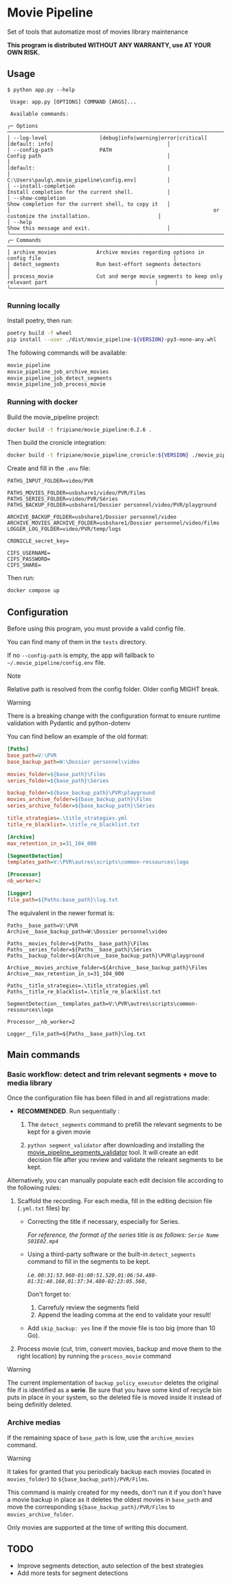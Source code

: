 # Movie Pipeline

Set of tools that automatize most of movies library maintenance

**This program is distributed WITHOUT ANY WARRANTY, use AT YOUR OWN RISK.**

## Usage

```
$ python app.py --help

 Usage: app.py [OPTIONS] COMMAND [ARGS]...

 Available commands:

╭─ Options ────────────────────────────────────────────────────────────────────────────────────────────────────────────╮
│ --log-level                 [debug|info|warning|error|critical]  [default: info]                                     │
│ --config-path               PATH                                 Config path                                         │
│                                                                  [default:                                           │
│                                                                  C:\Users\paulg\.movie_pipeline\config.env]          │
│ --install-completion                                             Install completion for the current shell.           │
│ --show-completion                                                Show completion for the current shell, to copy it   │
│                                                                  or customize the installation.                      │
│ --help                                                           Show this message and exit.                         │
╰──────────────────────────────────────────────────────────────────────────────────────────────────────────────────────╯
╭─ Commands ───────────────────────────────────────────────────────────────────────────────────────────────────────────╮
│ archive_movies             Archive movies regarding options in config file                                           │
│ detect_segments            Run best-effort segments detectors                                                        │
│ process_movie              Cut and merge movie segments to keep only relevant part                                   │
╰──────────────────────────────────────────────────────────────────────────────────────────────────────────────────────╯
```

### Running locally

Install poetry, then run:

```sh
poetry build -f wheel
pip install --user ./dist/movie_pipeline-${VERSION}-py3-none-any.whl
```

The following commands will be available:

```sh
movie_pipeline
movie_pipeline_job_archive_movies
movie_pipeline_job_detect_segments
movie_pipeline_job_process_movie
```

### Running with docker

Build the movie_pipeline project:

```sh
docker build -t fripiane/movie_pipeline:0.2.6 .
```

Then build the cronicle integration:

```sh
docker build -t fripiane/movie_pipeline_cronicle:${VERSION} ./movie_pipeline/jobs/
```

Create and fill in the `.env` file:

```env
PATHS_INPUT_FOLDER=video/PVR

PATHS_MOVIES_FOLDER=usbshare1/video/PVR/Films
PATHS_SERIES_FOLDER=video/PVR/Séries
PATHS_BACKUP_FOLDER=usbshare1/Dossier personnel/video/PVR/playground

ARCHIVE_BACKUP_FOLDER=usbshare1/Dossier personnel/video
ARCHIVE_MOVIES_ARCHIVE_FOLDER=usbshare1/Dossier personnel/video/Films
LOGGER_LOG_FOLDER=video/PVR/temp/logs

CRONICLE_secret_key=

CIFS_USERNAME=
CIFS_PASSWORD=
CIFS_SHARE=
```

Then run:

```sh
docker compose up
```

## Configuration

Before using this program, you must provide a valid config file.

You can find many of them in the `tests` directory.

If no `--config-path` is empty, the app will fallback to `~/.movie_pipeline/config.env` file.

> [!NOTE]
> Relative path is resolved from the config folder. Older config MIGHT break.

> [!WARNING]
> There is a breaking change with the configuration format to ensure runtime validation with Pydantic and python-dotenv

You can find bellow an example of the old format:

```ini
[Paths]
base_path=V:\PVR
base_backup_path=W:\Dossier personnel\video

movies_folder=${base_path}\Films
series_folder=${base_path}\Séries

backup_folder=${base_backup_path}\PVR\playground
movies_archive_folder=${base_backup_path}\Films
series_archive_folder=${base_backup_path}\Séries

title_strategies=.\title_strategies.yml
title_re_blacklist=.\title_re_blacklist.txt

[Archive]
max_retention_in_s=31_104_000

[SegmentDetection]
templates_path=V:\PVR\autres\scripts\common-ressources\logo

[Processor]
nb_worker=2

[Logger]
file_path=${Paths:base_path}\log.txt
```

The equivalent in the newer format is:

```env
Paths__base_path=V:\PVR
Archive__base_backup_path=W:\Dossier personnel\video

Paths__movies_folder=${Paths__base_path}\Films
Paths__series_folder=${Paths__base_path}\Séries
Paths__backup_folder=${Archive__base_backup_path}\PVR\playground

Archive__movies_archive_folder=${Archive__base_backup_path}\Films
Archive__max_retention_in_s=31_104_000

Paths__title_strategies=.\title_strategies.yml
Paths__title_re_blacklist=.\title_re_blacklist.txt

SegmentDetection__templates_path=V:\PVR\autres\scripts\common-ressources\logo

Processor__nb_worker=2

Logger__file_path=${Paths__base_path}\log.txt
```

## Main commands

### Basic workflow: detect and trim relevant segments + move to media library

Once the configuration file has been filled in and all registrations made:

- **RECOMMENDED**. Run sequentially :
  1. The `detect_segments` command to prefill the relevant segments to be kept for a given movie

  2. `python segment_validator` after downloading and installing the
     [movie_pipeline_segments_validator](https://github.com/GdPaul1234/movie-pipeline-segments-validator) tool.
     It will create an edit decision file after you review and validate the releant segments to be kept.

Alternatively, you can manually populate each edit decision file according to the following rules:

1. Scaffold the recording. For each media, fill in the editing decision file (`.yml.txt` files) by:
    - Correcting the title if necessary, especially for Series.

      _For reference, the format of the series title is as follows: `Serie Name S01E02.mp4`_

    - Using a third-party software or the built-in `detect_segments` command to fill in the segments to be kept.

      _i.e. `00:31:53.960-01:00:51.520,01:06:54.480-01:31:40.160,01:37:34.480-02:23:05.560,`_

      Don't forget to:
        1. Carrefuly review the segments field
        2. Append the leading comma at the end to validate your result!

    - Add `skip_backup: yes` line if the movie file is too big (more than 10 Go).

2. Process movie (cut, trim, convert movies, backup and move them to the right location) by running the `process_movie` command

> [!WARNING]
> The current implementation of `backup_policy_executor` deletes the original file if is identified as a **serie**.
> Be sure that you have some kind of recycle bin puts in place in your system, so the deleted file is moved inside it
> instead of being definitly deleted.

### Archive medias

If the remaining space of `base_path` is low, use the `archive_movies` command.

> [!WARNING]
> It takes for granted that you periodicaly backup each movies (located in `movies_folder`) to `${base_backup_path}/PVR/Films`.

This command is mainly created for my needs, don't run it if you don't have a movie backup in place as it deletes
the oldest movies in `base_path` and move the corresponding `${base_backup_path}/PVR/Films` to `movies_archive_folder`.

Only movies are supported at the time of writing this document.

## TODO

- Improve segments detection, auto selection of the best strategies
- Add more tests for segment detections
